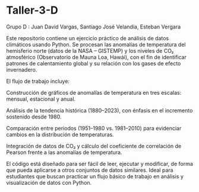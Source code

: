 # Taller-3-D

Grupo D : Juan David Vargas, Santiago José Velandia, Esteban Vergara

Este repositorio contiene un ejercicio práctico de análisis de datos climáticos usando Python. Se procesan las anomalías de temperatura del hemisferio norte (datos de la NASA – GISTEMP) y los niveles de CO₂ atmosférico (Observatorio de Mauna Loa, Hawái), con el fin de identificar patrones de calentamiento global y su relación con los gases de efecto invernadero.

El flujo de trabajo incluye:

Construcción de gráficos de anomalías de temperatura en tres escalas: mensual, estacional y anual.

Análisis de la tendencia histórica (1880–2023), con énfasis en el incremento sostenido desde 1980.

Comparación entre periodos (1951–1980 vs. 1981–2010) para evidenciar cambios en la distribución de temperaturas.

Integración de datos de CO₂ y cálculo del coeficiente de correlación de Pearson frente a las anomalías de temperatura.

El código está diseñado para ser fácil de leer, ejecutar y modificar, de forma que pueda aplicarse a otros conjuntos de datos similares. Ideal para estudiantes que buscan practicar un flujo básico de trabajo en análisis y visualización de datos con Python.
